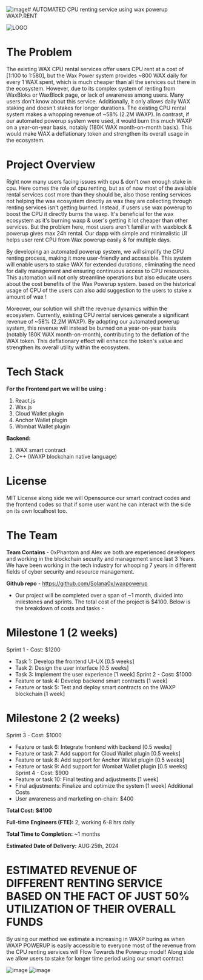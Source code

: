 ![image](https://github.com/user-attachments/assets/9806eb6a-a87a-4b24-ae09-a6627bc9be75)# AUTOMATED CPU renting service using wax powerup WAXP.RENT

![LOGO](https://github.com/user-attachments/assets/eda025f1-0f82-473e-9bd6-ca95929ffe67)

# The Problem

The existing WAX CPU rental services offer users CPU rent at a cost of [1:100 to 1:580], but the Wax Power system provides ~800 WAX daily for every 1 WAX spent, which is much cheaper than all the services out there in the ecosystem. However, due to its complex system of renting from WaxBloks or WaxBlock page, or lack of awareness among users. Many users don't know about this service. Additionally, it only allows daily WAX staking and doesn't stakes for longer durations. 
The existing CPU rental system makes a whopping revenue of ~58% (2.2M WAXP). In contrast, if our automated powerup system were used, it would burn this much WAXP on a year-on-year basis, notably (180K WAX month-on-month basis). This would make WAX a deflationary token and strengthen its overall usage in the ecosystem.

# Project Overview

Right now many users facing issues with cpu & don't own enough stake in cpu. Here comes the role of cpu renting, but as of now most of the available rental services cost more than they should be, also those renting services not helping the wax ecosystem directly as wax they are collecting through renting services isn't getting burned. Instead, if users use wax powerup to boost the CPU it directly burns the waxp. It's beneficial for the wax ecosystem as it's burning waxp & user's getting it lot cheaper than other services. But the problem here, most users aren't familiar with waxblock & powerup gives max 24h rental. Our dapp with simple and minimalistic UI helps user rent CPU from Wax powerup easily & for multiple days.

By developing an automated powerup system, we will simplify the CPU renting process, making it more user-friendly and accessible. This system will enable users to stake WAX for extended durations, eliminating the need for daily management and ensuring continuous access to CPU resources. This automation will not only streamline operations but also educate users about the cost benefits of the Wax Powerup system. based on the historical usage of CPU of the users can also add suggestion to the users to stake x amount of wax !

Moreover, our solution will shift the revenue dynamics within the ecosystem. Currently, existing CPU rental services generate a significant revenue of ~58% (2.2M WAXP). By adopting our automated powerup system, this revenue will instead be burned on a year-on-year basis (notably 180K WAX month-on-month), contributing to the deflation of the WAX token. This deflationary effect will enhance the token's value and strengthen its overall utility within the ecosystem.

# Tech Stack

**For the Frontend part we will be using :**
1. React.js
2. Wax.js
3. Cloud Wallet plugin
4. Anchor Wallet plugin
5. Wombat Wallet plugin

**Backend:**
1. WAX smart contract
2. C++ (WAXP blockchain native language)

# License

MIT License along side we will Opensource our smart contract codes and the frontend codes so that if some user want he can interact with the side on its own localhost too.

# The Team

**Team Contains** - 0xPhantom and Alex we both are experienced developers and working in the blockchain security and management since last 3 Years. We have been working in the tech industry for whooping 7 years in different fields of cyber security and resource management.

**Github repo** - https://github.com/Solana0x/waxpowerup

- Our project will be completed over a span of ~1 month, divided into milestones and sprints. The total cost of the project is $4100. Below is the breakdown of costs and tasks -

# Milestone 1 (2 weeks)
Sprint 1 - Cost: $1200
- Task 1: Develop the frontend UI-UX [0.5 weeks]
- Task 2: Design the user interface [0.5 weeks]
- Task 3: Implement the user experience [1 week]
Sprint 2 - Cost: $1000
- Feature or task 4: Develop backend smart contracts [1 week]
- Feature or task 5: Test and deploy smart contracts on the WAXP blockchain [1 week]
# Milestone 2 (2 weeks)
Sprint 3 - Cost: $1000
- Feature or task 6: Integrate frontend with backend [0.5 weeks]
- Feature or task 7: Add support for Cloud Wallet plugin [0.5 weeks]
- Feature or task 8: Add support for Anchor Wallet plugin [0.5 weeks]
- Feature or task 9: Add support for Wombat Wallet plugin [0.5 weeks]
Sprint 4 - Cost: $900
- Feature or task 10: Final testing and adjustments [1 week]
- Final adjustments: Finalize and optimize the system [1 week]
Additional Costs
- User awareness and marketing on-chain: $400

**Total Cost: $4100**

**Full-time Engineers (FTE):** 2, working 6-8 hrs daily

**Total Time to Completion:** ~1 months

**Estimated Date of Delivery:** AUG 25th, 2024

# ESTIMATED REVENUE OF DIFFERENT RENTING SERVICE BASED ON THE FACT OF JUST 50% UTILIZATION OF THEIR OVERALL FUNDS

By using our method we estimate a increasing in WAXP buring as when WAXP POWERUP is easily accessible to everyone most of the revenue from the CPU renting services will Flow Towards the Powerup model! Along side we allow users to stake for longer time period using our smart contract 

![image](https://github.com/user-attachments/assets/9a510a6d-74c4-413c-9d88-ecbe2b1e86ad)
![image](https://github.com/user-attachments/assets/ebb5b64a-c61f-4d12-8a09-3ea9624ab813)



